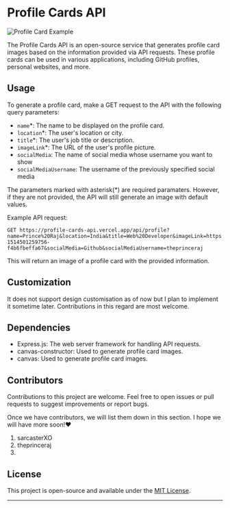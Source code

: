 # Profile Cards API

![Profile Card Example](https://profile-cards-api.vercel.app/api/profile?name=Prince%20Raj&location=India&title=Software%20Developer&imageLink=https://images.unsplash.com/photo-1514501259756-f4b6fbeffa67&socialMedia=Linkedin&socialMediaUsername=theprinceraj)

The Profile Cards API is an open-source service that generates profile card images based on the information provided via API requests. These profile cards can be used in various applications, including GitHub profiles, personal websites, and more.

## Usage

To generate a profile card, make a GET request to the API with the following query parameters:

- `name`*: The name to be displayed on the profile card.
- `location`*: The user's location or city.
- `title`*: The user's job title or description.
- `imageLink`*: The URL of the user's profile picture.
- `socialMedia`: The name of social media whose username you want to show
- `socialMediaUsername`: The username of the previously specified social media

The parameters marked with asterisk(*) are required paramaters. However, if they are not provided, the API will still generate an image with default values.

Example API request:

```plaintext
GET https://profile-cards-api.vercel.app/api/profile?name=Prince%20Raj&location=India&title=Web%20Developer&imageLink=https://images.unsplash.com/photo-1514501259756-f4b6fbeffa67&socialMedia=Github&socialMediaUsername=theprinceraj
```

This will return an image of a profile card with the provided information.

## Customization

It does not support design customisation as of now but I plan to implement it sometime later. Contributions in this regard are most welcome.

## Dependencies

- Express.js: The web server framework for handling API requests.
- canvas-constructor: Used to generate profile card images.
- canvas: Used to generate profile card images.

## Contributors

Contributions to this project are welcome. Feel free to open issues or pull requests to suggest improvements or report bugs.

Once we have contributors, we will list them down in this section. I hope we will have more soon!❤️
1. sarcasterXO
2. theprinceraj
3. 
## License

This project is open-source and available under the [MIT License](LICENSE).

---
